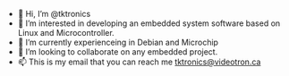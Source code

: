 - 👋 Hi, I’m @tktronics
- 👀 I’m interested in developing an embedded system software based on Linux and Microcontroller.
- 🌱 I’m currently experienceing in Debian and Microchip
- 💞️ I’m looking to collaborate on any embedded project.
- 📫 This is my email that you can reach me tktronics@videotron.ca

<!---
tktronics/tktronics is a ✨ special ✨ repository because its `README.md` (this file) appears on your GitHub profile.
You can click the Preview link to take a look at your changes.
--->
